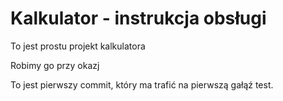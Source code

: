 # Kalkulator - instrukcja obsługi

To jest prostu projekt kalkulatora

Robimy go przy okazj

To jest pierwszy commit, który ma trafić na pierwszą gałąź test.